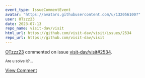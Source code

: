 ```yaml
---
event_type: IssueCommentEvent
avatar: "https://avatars.githubusercontent.com/u/132056100?"
user: OTzzz23
date: 2023-07-13
repo_name: visit-dav/visit
html_url: https://github.com/visit-dav/visit/issues/2534
repo_url: https://github.com/visit-dav/visit
---
```


<a href='https://github.com/OTzzz23' target='_blank'>OTzzz23</a> commented on issue <a href='https://github.com/visit-dav/visit/issues/2534' target='_blank'>visit-dav/visit#2534</a>.

<small>Are u solve it?...</small>

<a href='https://github.com/visit-dav/visit/issues/2534' target='_blank'>View Comment</a>